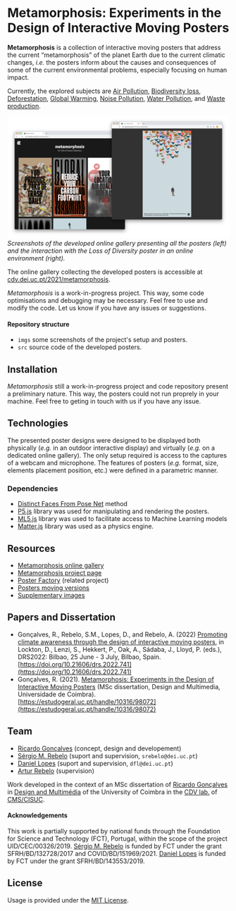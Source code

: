 # Metamorphosis: Experiments in the Design of Interactive Moving Posters

**Metamorphosis** is a collection of interactive moving posters that address the current “metamorphosis” of the planet Earth due to the current climatic changes, _i.e._ the posters inform about the causes and consequences of some of the current environmental problems, especially focusing on human impact. 

Currently, the explored subjects are [Air Pollution](https://cdv.dei.uc.pt/2021/metamorphosis/AirPollution), [Biodiversity loss](https://cdv.dei.uc.pt/2021/metamorphosis/Bio/), [Deforestation](https://cdv.dei.uc.pt/2021/metamorphosis/Deforestation/), [Global Warming](https://cdv.dei.uc.pt/2021/metamorphosis/GlobalWarming/), [Noise Pollution](https://cdv.dei.uc.pt/2021/metamorphosis/NoisePollution/), [Water Pollution](https://cdv.dei.uc.pt/2021/metamorphosis/WaterPollution), and [Waste production](https://cdv.dei.uc.pt/2021/metamorphosis/WaterPollution).

![](imgs/screenshots.png)
*Screenshots of the developed online gallery presenting all the posters (left) and the interaction with the Loss of Diversity poster in an online environment (right).*

The online gallery collecting the developed posters is accessible at [cdv.dei.uc.pt/2021/metamorphosis](https://cdv.dei.uc.pt/2021/metamorphosis).

_Metamorphosis_ is a work-in-progress project. This way, some code optimisations and debugging may be necessary. Feel free to use and modify the code. Let us know if you have any issues or suggestions. 

#### Repository structure 

- `imgs` some screenshots of the project's setup and posters.
- `src` source code of the developed posters.


## Installation
_Metamorphosis_ still a work-in-progress project and code repository present a preliminary nature. This way, the posters could not run proprely in your machine. Feel free to geting in touch with us if you have any issue. 


## Technologies
The presented poster designs were designed to be displayed both physically (_e.g._ in an outdoor interactive display) and virtually (_e.g._ on a dedicated online gallery). The only setup required is access to the captures of a webcam and microphone. The features of posters (_e.g._ format, size, elements placement position, etc.) were defined in a parametric manner.

### Dependencies
- [Distinct Faces From Pose Net](https://github.com/danifslopes/distinctFacesFromPoseNet) method
- [P5.js](https://p5js.org/) library was used for manipulating and rendering the posters.
- [ML5.js](https://ml5js.org/) library was used to facilitate access to Machine Learning models
- [Matter.js](https://brm.io/matter-js/) library was used as a physics engine. 

## Resources
- [Metamorphosis online gallery](https://cdv.dei.uc.pt/2021/metamorphosis)
- [Metamorphosis project page](https://cdv.dei.uc.pt/metamorphosis/)
- [Poster Factory](https://cdv.dei.uc.pt/posters-factory/) (related project)
- [Posters moving versions](https://cdv.dei.uc.pt/wp-content/uploads/2022/06/animated-versions.zip)
- [Supplementary images](https://cdv.dei.uc.pt/wp-content/uploads/2022/06/images.zip)

## Papers and Dissertation
- Gonçalves, R., Rebelo, S.M., Lopes, D., and Rebelo, A. (2022) [Promoting climate awareness through the design of interactive moving posters](https://doi.org/10.21606/drs.2022.741), in Lockton, D., Lenzi, S., Hekkert, P., Oak, A., Sádaba, J., Lloyd, P. (eds.), DRS2022: Bilbao, 25 June - 3 July, Bilbao, Spain. [https://doi.org/10.21606/drs.2022.741](https://doi.org/10.21606/drs.2022.741)
- Gonçalves, R. (2021). [Metamorphosis: Experiments in the Design of Interactive Moving Posters](https://estudogeral.uc.pt/handle/10316/98072) (MSc dissertation, Design and Multimedia, Universidade de Coimbra). [https://estudogeral.uc.pt/handle/10316/98072](https://estudogeral.uc.pt/handle/10316/98072)

## Team
- [Ricardo Gonçalves](https://github.com/Ricardo5cg) (concept, design and developement)
- [Sérgio M. Rebelo](https://github.com/sergiomrebelo/) (suport and supervision, `srebelo@dei.uc.pt`)
- [Daniel Lopes](https://github.com/danifslopes/) (suport and supervision, `dfl@dei.uc.pt`)
- [Artur Rebelo](https://cdv.dei.uc.pt/authors/artur-rebelo/) (supervision)

Work developed in the context of an MSc dissertation of [Ricardo Gonçalves](https://github.com/Ricardo5cg) in [Design and Multimédia](https://dm.dei.uc.pt/) of the University of Coimbra in the [CDV lab.](https://cdv.dei.uc.pt/) of [CMS/CISUC](https://www.cisuc.uc.pt/en).

#### Acknowledgements
This work is partially supported by national funds through the Foundation for Science and Technology (FCT), Portugal, within the scope of the project UID/CEC/00326/2019. [Sérgio M. Rebelo](https://github.com/sergiomrebelo/) is funded by FCT under the grant SFRH/BD/132728/2017 and COVID/BD/151969/2021. [Daniel Lopes](https://github.com/danifslopes/) is funded by FCT under the grant SFRH/BD/143553/2019.


## License
Usage is provided under the [MIT License](http://http//opensource.org/licenses/mit-license.php). 